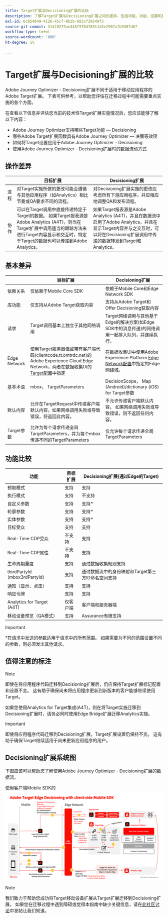 ```yaml
---
title: Target扩展与Decisioning扩展的比较
description: 了解Target扩展与Decisioning扩展之间的差异，包括功能、功能、设置和数据流。
exl-id: 6c854049-4126-45cf-8b2b-683cf29549f3
source-git-commit: 314f0279ae445f970d78511d3e2907afb9307d67
workflow-type: tm+mt
source-wordcount: '800'
ht-degree: 1%

---
```


# Target扩展与Decisioning扩展的比较

Adobe Journey Optimizer - Decisioning扩展不同于适用于移动应用程序的Adobe Target扩展。 下表可供参考，以帮助您评估在迁移过程中可能需要重点实施的各个方面。

在查看以下信息并评估您当前的技术性Target扩展实施情况后，您应该能够了解以下内容：

- Adobe Journey Optimizer支持哪些Target功能 — Decisioning
- 哪些Adobe Target扩展函数具有Adobe Journey Optimizer — 决策等效项
- 如何将Target设置应用于Adobe Journey Optimizer - Decisioning
- 使用Adobe Journey Optimizer - Decisioning扩展时的数据流动方式

## 操作差异

| | 目标扩展 | Decisioning扩展 |
|---|---|---|
| 进程 | 对Target实施所做的更改可能会遵循与其他应用程序（如Analytics）相比节奏或QA要求不同的流程。 | 对Decisioning扩展实施的更改应考虑所有下游应用程序，并应相应地调整QA和发布流程。 |
| 协作 | 可以在Target调用中直接传递特定于Target的数据。 如果Target报表源是Adobe Analytics (A4T)，则当在Target扩展中调用适当的跟踪方法来进行Target内容显示和交互时，特定于Target的数据也可以传递到Adobe Analytics。 | 如果Target报表源是Adobe Analytics (A4T)，并且在数据流中启用了Adobe Analytics，并且在显示Target内容并与之交互时，可以将在Decisioning扩展调用中传递的数据转发到Target和Analytics。 |

## 基本差异

| | 目标扩展 | Decisioning扩展 |
|---|---|---|
| 依赖关系 | 仅依赖于Mobile Core SDK | 依赖于Mobile Core和Edge Network SDK |
| 库功能 | 仅支持从Adobe Target获取内容 | 支持从Adobe Target和Offer Decisioning获取内容 |
| 请求 | Target调用基本上独立于其他网络调用 | Target网络调用与其他基于Edge的解决方案(如Edge SDK中的消息传送)的网络调用一起排入队列，并连续执行。 |
| Edge Network | 使用Target服务器值或带有客户端代码(clientcode.tt.omtrdc.net)的Adobe Experience Cloud Edge Network，两者在数据收集UI的[Target配置](https://developer.adobe.com/client-sdks/solution/adobe-target/#configure-the-target-extension-in-the-data-collection-ui)中指定 | 在数据收集UI中使用Adobe Experience Platform [Edge Network配置](https://developer.adobe.com/client-sdks/edge/edge-network/#configure-the-edge-network-extension-in-data-collection-ui)中指定的Edge网络域。 |
| 基本术语 | mbox， TargetParameters | DecisionScope， Map (Android)/dictionary (iOS) for Target参数 |
| 默认内容 | 允许在TargetRequest中传递客户端默认内容，如果网络调用失败或导致错误，将返回此内容。 | 不允许传递客户端默认内容。 如果网络调用失败或导致错误，则不返回任何内容。 |
| Target参数 | 允许为每个请求传递全局TargetParameters，并为每个mbox传递不同的TargetParameters | 仅允许每个请求传递全局TargetParameters |



## 功能比较

| 功能 | 目标扩展 | Decisioning扩展(通过Edge的Target) |
|---|---|---|
| 预取模式 | 支持 | 支持 |
| 执行模式 | 支持 | 不支持 |
| 自定义参数 | 支持 | 支持* |
| 轮廓参数 | 支持 | 支持* |
| 实体参数 | 支持 | 支持* |
| 目标受众 | 支持 | 支持 |
| Real-Time CDP受众 | 不支持 | 支持 |
| Real-Time CDP属性 | 不支持 | 支持 |
| 生命周期量度 | 支持 | 通过数据收集规则支持 |
| thirdPartyId (mbox3rdPartyId) | 支持 | 通过数据流中的身份映射和Target第三方ID命名空间支持 |
| 通知（显示、点击） | 支持 | 支持 |
| 响应令牌 | 支持 | 支持 |
| Analytics for Target (A4T) | 仅客户端 | 客户端和服务器端 |
| 移动设备预览（QA模式） | 支持 | Assurance有限支持 |

>[!IMPORTANT]
>
> \*在请求中发送的参数适用于请求中的所有范围。 如果需要为不同的范围设置不同的参数，则必须发出其他请求。



## 值得注意的标注

>[!NOTE]
>
>即使在将应用程序代码迁移到Decisioning扩展后，仍应保持Target扩展标记配置和设置不变。 这有助于确保尚未将应用程序更新到新版本的客户能够继续使用Target。
>
>如果您使用Analytics for Target集成(A4T)，则在将Target实施迁移到Decisioning扩展时，请务必同时使用Edge Bridge扩展迁移Analytics实施。





>[!IMPORTANT]
>
> 即使将应用程序代码迁移到Decisioning扩展，Target扩展设置仍保持不变。 这有助于确保Target继续适用于尚未更新应用程序的用户。

## Decisioning扩展系统图

下图应该可以帮助您了解使用Adobe Journey Optimizer - Decisioning扩展的数据流。

使用客户端Mobile SDK的![Adobe Target Edge Decisioning](assets/diagram.png)


>[!NOTE]
>
>我们致力于帮助您成功将Target移动设备扩展从Target扩展迁移到Decisioning扩展。 如果您在迁移过程中遇到障碍或觉得本指南中缺少关键信息，请在[此社区讨论](https://experienceleaguecommunities.adobe.com/t5/adobe-experience-platform-data/tutorial-discussion-migrate-target-from-at-js-to-web-sdk/m-p/575587#M463)中发帖让我们知道。
